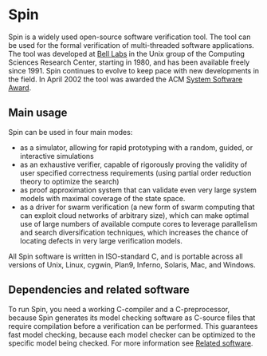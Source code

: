 # Spin
Spin is a widely used open-source software verification tool. The tool can be used for the formal verification of multi-threaded software applications. The tool was developed at [Bell Labs](https://www.bell-labs.com) in the Unix group of the Computing Sciences Research Center, starting in 1980, and has been available freely since 1991. Spin continues to evolve to keep pace with new developments in the field. In April 2002 the tool was awarded the ACM [System Software Award](https://awards.acm.org/software_system).	

## Main usage
Spin can be used in four main modes:
* as a simulator, allowing for rapid prototyping with a random, guided, or interactive simulations
* as an exhaustive verifier, capable of rigorously proving the validity of user specified correctness requirements (using partial order reduction theory to optimize the search)
* as proof approximation system that can validate even very large system models with maximal coverage of the state space.
* as a driver for swarm verification (a new form of swarm computing that can exploit cloud networks of arbitrary size), which can make optimal use of large numbers of available compute cores to leverage parallelism and search diversification techniques, which increases the chance of locating defects in very large verification models.


All Spin software is written in ISO-standard C, and is portable across all versions of Unix, Linux, cygwin, Plan9, Inferno, Solaris, Mac, and Windows.

## Dependencies and related software
To run Spin, you need a working C-compiler and a C-preprocessor, because Spin generates its model checking software as C-source files that require compilation before a verification can be performed. This guarantees fast model checking, because each model checker can be optimized to the specific model being checked. For more information see [Related software](http://spinroot.com/spin/Man/README.html#S3).